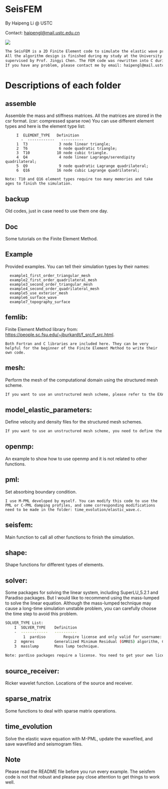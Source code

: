 # **S**eisFEM

By Haipeng Li @ USTC

Contact: haipengl@mail.ustc.edu.cn

![](./Doc/logo/logo.png)

```bash
The SeisFEM is a 2D Finite Element code to simulate the elastic wave propagations. 
All the algorithm design is finished during my study at the University of Tulsa 
supervised by Prof. Jingyi Chen. The FEM code was rewritten into C during my later study.
If you have any problem, please contact me by email: haipengl@mail.ustc.edu.cn 
```



# Descriptions of each folder
## assemble 

Assemble the mass and stiffness matrices. All the matrices are stored in the csr format. (csr: compressed sparse row)
You can use different element types and here is the element type list:

	     I  ELEMENT_TYPE   Definition
		   -  ------------   ----------
	     1  T3              3 node linear triangle;
	     2  T6              6 node quadratic triangle;
	     3  T10            10 node cubic triangle.
	     4  Q4              4 node linear Lagrange/serendipity quadrilateral;
	     5  Q9              9 node quadratic Lagrange quadrilateral;
	     6  Q16            16 node cubic Lagrange quadrilateral;  
	     
	Note: T10 and Q16 element types require too many memories and take ages to finish the simulation.

## backup 

Old codes, just in case need to use them one day.

## Doc

Some tutorials on the Finite Element Method.

## Example

Provided examples. You can tell their simulation types by their names:

	  example1_first_order_triangular_mesh
	  example2_first_order_quadrilateral_mesh
	  example3_second_order_triangular_mesh
	  example4_second_order_quadrilateral_mesh
	  example5_use_exterior_mesh
	  example6_surface_wave
	  example7_topography_surface

## femlib: 

Finite Element Method library from: https://people.sc.fsu.edu/~jburkardt/f_src/f_src.html.

    Both Fortran and C libraries are included here. They can be very helpful for the beginner of the Finite Element Method to write their own code.

## mesh: 

Perform the mesh of the computational domain using the structured mesh scheme.

```bash
If you want to use an unstructured mesh scheme, please refer to the EXAMPLE/example7_topography_surface.  You can generate the mesh by yourself and run the simulation. 
```

## model_elastic_parameters: 

Define velocity and density files for the structured mesh schemes.

```bash
If you want to use an unstructured mesh scheme, you need to define the velocity and density files by yourself according to the your mesh schemes. Please refer to the EXAMPLE/example7_topography_surface
```

## openmp: 

An example to show how to use openmp and it is not related to other functions.

## pml: 

Set absorbing boundary condition. 

    I use M-PML developed by myself. You can modify this code to use the PML or C-PML damping profiles, and some corresponding modifications need to be made in the folder: time_evolution/elastic_wave.c. 

## seisfem: 

 Main function to call all other functions to finish the simulation.

## shape: 

 Shape functions for different types of elements. 

## solver: 

Some packages for solving the linear system, including SuperLU_5.2.1 and Paradiso packages. But I would like to recommend using the mass-lumped to solve the linear equation. Although the mass-lumped technique may cause a long-time simulation unstable problem, you can carefully choose the time step to avoid this problem.

```bash
SOLVER_TYPE List:
	I  SOLVER_TYPE    Definition
	-  ------------   ----------
        1  pardiso        Require license and only valid for username: haipeng;
	2  mgmres         Generalized Minimum Residual (GMRES) algorithm, CSR format;
	3  masslump       Mass lump technique.
	
Note: pardiso packages require a license. You need to get your own license and replace pardiso packages using your own packages and license, which you can get from: https://www.pardiso-project.org
```

## source_receiver: 

Ricker wavelet function. Locations of the source and receiver.      

## sparse_matrix 

Some functions to deal with sparse matrix operations.      	  

## time_evolution 
Solve the elastic wave equation with M-PML, update the wavefiled, and save wavefiled and seismogram files.  


## Note
Please read the README file before you run every example. The seisfem code is not that robust and please pay close attention to get things to work well. 
